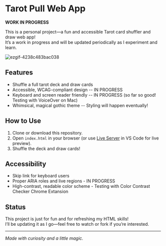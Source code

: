 # Tarot Pull Web App

**WORK IN PROGRESS**

This is a personal project—a fun and accessible Tarot card shuffler and draw web app!  
It’s a work in progress and will be updated periodically as I experiment and learn.

![ezgif-4238c483bac038](https://github.com/user-attachments/assets/c576bcbe-4d03-451b-b000-cfa35ad0b196)

## Features

- Shuffle a full tarot deck and draw cards
- Accessible, WCAG-compliant design -- IN PROGRESS 
- Keyboard and screen reader friendly -- IN PROGRESS (so far so good! Testing with VoiceOver on Mac)
- Whimsical, magical gothic theme -- Styling will happen eventually! 

## How to Use

1. Clone or download this repository.
2. Open `index.html` in your browser (or use [Live Server](https://marketplace.visualstudio.com/items?itemName=ritwickdey.LiveServer) in VS Code for live preview).
3. Shuffle the deck and draw cards!

## Accessibility

- Skip link for keyboard users
- Proper ARIA roles and live regions - IN PROGRESS 
- High-contrast, readable color scheme - Testing with Color Contrast Checker Chrome Extansion 

## Status

This project is just for fun and for refreshing my HTML skills!  
I’ll be updating it as I go—feel free to watch or fork if you’re interested.

---

*Made with curiosity and a little magic.*
